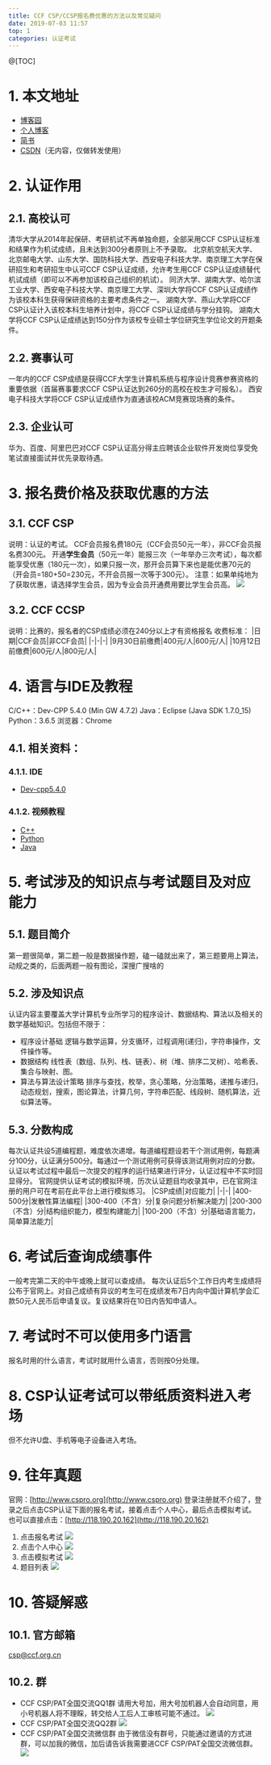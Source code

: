 ```yaml
---
title: CCF CSP/CCSP报名费优惠的方法以及常见疑问
date: 2019-07-03 11:57
top: 1
categories: 认证考试
---
```

@[TOC]

# 1. 本文地址
* [博客园](https://www.cnblogs.com/coco56/p/11260394.html)
* [个人博客](https://coco5666.github.io/blog/articles/20190703-01/)
* [简书](https://www.jianshu.com/p/67bc5bb09a68)
* [CSDN](https://blog.csdn.net/COCO56/article/details/94555404)（无内容，仅做转发使用）

# 2. 认证作用
## 2.1. 高校认可
清华大学从2014年起保研、考研机试不再单独命题，全部采用CCF CSP认证标准和结果作为机试成绩，且未达到300分者原则上不予录取。
北京航空航天大学、北京邮电大学、山东大学、国防科技大学、西安电子科技大学、南京理工大学在保研招生和考研招生中认可CCF CSP认证成绩，允许考生用CCF CSP认证成绩替代机试成绩（即可以不再参加该校自己组织的机试）。
同济大学、湖南大学、哈尔滨工业大学、西安电子科技大学、南京理工大学、深圳大学将CCF CSP认证成绩作为该校本科生获得保研资格的主要考虑条件之一。
湖南大学、燕山大学将CCF CSP认证计入该校本科生培养计划中，将CCF CSP认证成绩与学分挂钩。
湖南大学将CCF CSP认证成绩达到150分作为该校专业硕士学位研究生学位论文的开题条件。
## 2.2. 赛事认可
一年内的CCF CSP成绩是获得CCF大学生计算机系统与程序设计竞赛参赛资格的重要依据（首届赛事要求CCF CSP认证达到260分的高校在校生才可报名）。
西安电子科技大学将CCF CSP认证成绩作为直通该校ACM竞赛现场赛的条件。
## 2.3. 企业认可
华为、百度、阿里巴巴对CCF CSP认证高分得主应聘该企业软件开发岗位享受免笔试直接面试并优先录取待遇。

# 3. 报名费价格及获取优惠的方法
## 3.1. CCF CSP
说明：认证的考试。
CCF会员报名费180元（CCF会员50元一年），非CCF会员报名费300元。
开通**学生会员**（50元一年）能报三次（一年举办三次考试），每次都能享受优惠（180元一次），如果只报一次，那开会员算下来也是能优惠70元的（开会员=180+50=230元，不开会员报一次等于300元）。
注意：如果单纯地为了获取优惠，请选择学生会员，因为专业会员开通费用要比学生会员高。
![](https://i.loli.net/2019/07/29/5d3e4559e5f5795189.png)
## 3.2. CCF CCSP
说明：比赛的，报名者的CSP成绩必须在240分以上才有资格报名
收费标准：
|日期|CCF会员|非CCF会员|
|-|-|-|
|9月30日前缴费|400元/人|600元/人|
|10月12日前缴费|600元/人|800元/人|

# 4. 语言与IDE及教程
C/C++：Dev-CPP 5.4.0 (Min GW 4.7.2)
Java：Eclipse (Java SDK 1.7.0_15)
Python：3.6.5
浏览器：Chrome

## 4.1. 相关资料：
### 4.1.1. IDE
* [Dev-cpp5.4.0](https://blog.csdn.net/COCO56/article/details/84311130)

### 4.1.2. 视频教程
* [C++](https://blog.csdn.net/COCO56/article/details/95260291)
* [Python](https://blog.csdn.net/COCO56/article/details/95542228)
* [Java](https://blog.csdn.net/COCO56/article/details/94682384)

# 5. 考试涉及的知识点与考试题目及对应能力
## 5.1. 题目简介
第一题很简单，第二题一般是数据操作题，磕一磕就出来了，第三题要用上算法，动规之类的，后面两题一般有图论，深搜广搜啥的

## 5.2. 涉及知识点
认证内容主要覆盖大学计算机专业所学习的程序设计、数据结构、算法以及相关的数学基础知识。包括但不限于：

* 程序设计基础
逻辑与数学运算，分支循环，过程调用(递归)，字符串操作，文件操作等。
* 数据结构
线性表（数组、队列、栈、链表）、树（堆、排序二叉树）、哈希表、集合与映射、图。
* 算法与算法设计策略
排序与查找，枚举，贪心策略，分治策略，递推与递归，动态规划，搜索，图论算法，计算几何，字符串匹配、线段树、随机算法，近似算法等。

## 5.3. 分数构成
每次认证共设5道编程题，难度依次递增。每道编程题设若干个测试用例，每题满分100分，认证满分500分。每通过一个测试用例可获得该测试用例对应的分数。认证以考试过程中最后一次提交的程序的运行结果进行评分，认证过程中不实时回显得分。
官网提供认证考试的模拟环境，历次认证题目均收录其中，已在官网注册的用户可在考前在此平台上进行模拟练习。
|CSP成绩|对应能力|
|-|-|
|400-500分|发散性算法编程|
|300-400（不含）分|复杂问题分析解决能力|
|200-300（不含）分|结构组织能力，模型构建能力|
|100-200（不含）分|基础语言能力，简单算法能力|

# 6. 考试后查询成绩事件
一般考完第二天的中午或晚上就可以查成绩。
每次认证后5个工作日内考生成绩将公布于官网上。对自己成绩有异议的考生可在成绩发布7日内向中国计算机学会汇款50元人民币后申请复议。复议结果将在10日内告知申请人。

# 7. 考试时不可以使用多门语言
报名时用的什么语言，考试时就用什么语言，否则按0分处理。

# 8. CSP认证考试可以带纸质资料进入考场
但不允许U盘、手机等电子设备进入考场。

# 9. 往年真题
官网：[http://www.cspro.org](http://www.cspro.org)
登录注册就不介绍了，登录之后点击CSP认证下面的报名考试，接着点击个人中心，最后点击模拟考试。
也可以直接点击：[http://118.190.20.162](http://118.190.20.162)

1. 点击报名考试
![](https://i.loli.net/2019/07/29/5d3e458629faf84818.png)
2. 点击个人中心
![](https://oscimg.oschina.net/oscnet/498d23cfc6f88daafe08fd33308bb11f3c6.jpg)
3. 点击模拟考试
![](https://oscimg.oschina.net/oscnet/745c6b8a872fa24a515a2bceee4b1742863.jpg)
4. 题目列表
![](https://oscimg.oschina.net/oscnet/1513951d7d18d637fb5053e752dd067d1e4.jpg)

# 10. 答疑解惑
## 10.1. 官方邮箱
[csp@ccf.org.cn](mailto:csp@ccf.org.cn)

## 10.2. 群
* CCF CSP/PAT全国交流QQ1群
请用大号加，用大号加机器人会自动同意，用小号机器人将不理睬，转交给人工后人工审核可能不通过。
![](https://i.loli.net/2019/07/29/5d3e45b76257a86058.png)
* CCF CSP/PAT全国交流QQ2群
![](https://i.loli.net/2019/07/29/5d3e45c064d4633345.png)
* CCF CSP/PAT全国交流微信群
由于微信没有群号，只能通过邀请的方式进群，可以加我的微信，加后请告诉我需要进CCF CSP/PAT全国交流微信群。
![](https://i.loli.net/2019/07/29/5d3e45ca9e7f045590.png)
